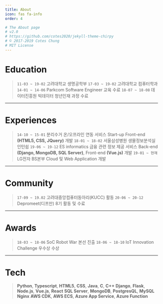 ```yaml
---
title: About
icon: fas fa-info
order: 4

# The About page
# v2.0
# https://github.com/cotes2020/jekyll-theme-chirpy
# © 2017-2019 Cotes Chung
# MIT License
---
```



# Education
> `11-03 ~ 19-02` 고려대학교 생명공학부
> `17-03 ~ 19-02` 고려대학교 컴퓨터학과
> `14-01 ~ 14-06` Parkcom Software Engineer 교육 수료
> `18-07 ~ 18-08` 데이터진흥원 빅데이터 청년인재 과정 수료
---
# Experiences
> `14-10 ~ 15-01` 분리수거 온/오프라인 연동 서비스 Start-up Front-end **(HTML5, CSS, JQuery)** 개발
> `18-01 ~ 18-02` 서울삼성병원 생물정보분석실 인턴쉽
> `19-06 ~ 19-12` ES informatics 금융 관련 정보 제공 서비스 Back-end **(Django, MongoDB, SQL Server)**, Front-end **(Vue.js)** 개발
> `19-01 ~ 현재` LG전자 BS본부 Cloud 및 Web Application 개발
---
# Community
> `17-09 ~ 19.02` 고려대중앙컴퓨터동아리(KUCC) 활동
> `20-06 ~ 20-12` Depromeet(디프만) 8기 활동 및 수료
---
# Awards
> `18-03 ~ 18-06` SoC Robot War 본선 진출
> `18-06 ~ 18-10` IoT Innovation Challenge 우수상 수상
---
# Tech
> **Python**, **Typescript**, **HTML5**, **CSS**, **Java**, **C**, **C++**
> **Django**, **Flask**, **Node.js**, **Vue.js**, **React**
> **SQL Server**, **MongoDB**, **PostgresQL**, **MySQL**
> **Nginx**
> **AWS CDK**, **AWS ECS**, **Azure App Service**, **Azure Function**